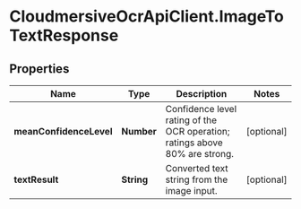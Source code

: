 # CloudmersiveOcrApiClient.ImageToTextResponse

## Properties
Name | Type | Description | Notes
------------ | ------------- | ------------- | -------------
**meanConfidenceLevel** | **Number** | Confidence level rating of the OCR operation; ratings above 80% are strong. | [optional] 
**textResult** | **String** | Converted text string from the image input. | [optional] 



